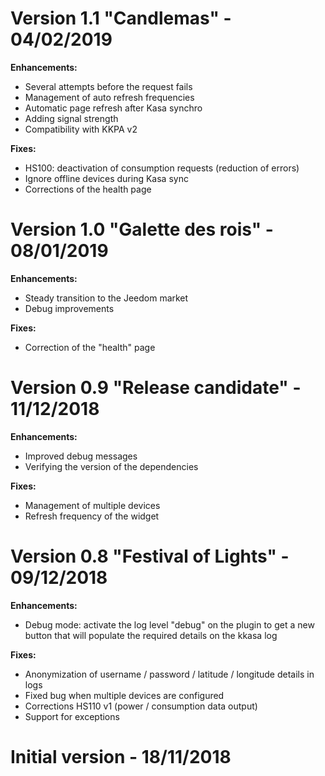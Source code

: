 Version 1.1 "Candlemas" - 04/02/2019
===
**Enhancements:**
* Several attempts before the request fails
* Management of auto refresh frequencies
* Automatic page refresh after Kasa synchro
* Adding signal strength
* Compatibility with KKPA v2

**Fixes:**
* HS100: deactivation of consumption requests (reduction of errors)
* Ignore offline devices during Kasa sync
* Corrections of the health page

Version 1.0 "Galette des rois" - 08/01/2019
===
**Enhancements:**
* Steady transition to the Jeedom market
* Debug improvements

**Fixes:**
* Correction of the "health" page

Version 0.9 "Release candidate" - 11/12/2018
===
**Enhancements:**
* Improved debug messages
* Verifying the version of the dependencies

**Fixes:**
* Management of multiple devices
* Refresh frequency of the widget

Version 0.8 "Festival of Lights" - 09/12/2018
===
**Enhancements:**
* Debug mode: activate the log level "debug" on the plugin to get a new button that will populate the required details on the kkasa log

**Fixes:**
* Anonymization of username / password / latitude / longitude details in logs
* Fixed bug when multiple devices are configured
* Corrections HS110 v1 (power / consumption data output)
* Support for exceptions

Initial version - 18/11/2018
===
